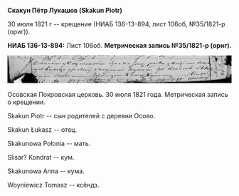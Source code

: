 **Скакун Пётр Лукашов (Skakun Piotr)**

30 июля 1821 г -- крещение (НИАБ 136-13-894, лист 106об, №35/1821-р
(ориг)).

**НИАБ 136-13-894:** Лист 106об. **Метрическая запись №35/1821-р
(ориг).**

![](./media/40f6cd7d90094824a8925d9a57a4953cb54e5664.png)

Осовская Покровская церковь. 30 июля 1821 года. Метрическая запись о
крещении.

Skakun Piotr -- сын родителей с деревни Осовo.

Skakun Łukasz -- отец.

Skakunowa Połonia -- мать.

Slisar? Kondrat -- кум.

Skakunowa Anna -- кума.

Woyniewicz Tomasz -- ксёндз.
